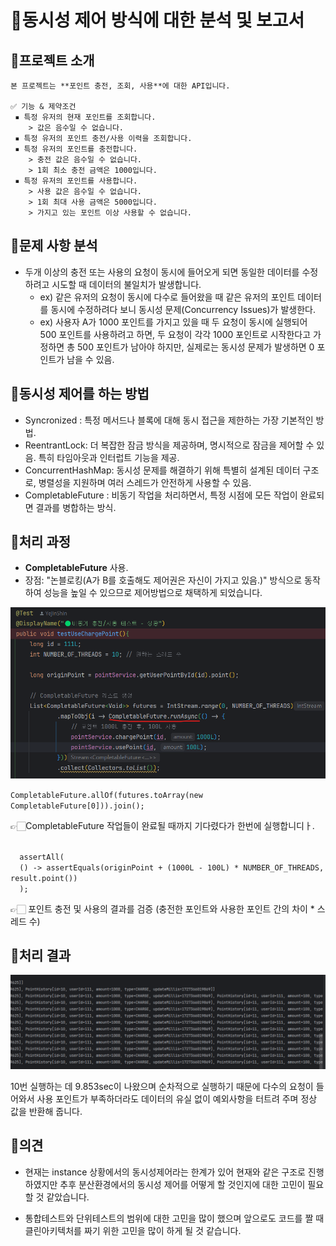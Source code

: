# 📝동시성 제어 방식에 대한 분석 및 보고서

## 📍프로젝트 소개
    본 프로젝트는 **포인트 충전, 조회, 사용**에 대한 API입니다. 

    ✅ 기능 & 제약조건
     ▪️ 특정 유저의 현재 포인트를 조회합니다. 
        > 값은 음수일 수 없습니다.
     ️▪️ 특정 유저의 포인트 충전/사용 이력을 조회합니다. 
     ▪ 특정 유저의 포인트를 충전합니다.
        > 충전 값은 음수일 수 없습니다. 
        > 1회 최소 충전 금액은 1000입니다. 
     ▪️ 특정 유저의 포인트를 사용합니다.
        > 사용 값은 음수일 수 없습니다.
        > 1회 최대 사용 금액은 5000입니다.
        > 가지고 있는 포인트 이상 사용할 수 없습니다.

## 📍문제 사항 분석

 * 두개 이상의 충전 또는 사용의 요청이 동시에 들어오게 되면 동일한 데이터를 수정하려고 시도할 때 데이터의 불일치가 발생합니다.
   * ex) 같은 유저의 요청이 동시에 다수로 들어왔을 때 같은 유저의 포인트 데이터를 동시에 수정하려다 보니 동시성 문제(Concurrency Issues)가 발생한다.
   * ex) 사용자 A가 1000 포인트를 가지고 있을 때 두 요청이 동시에 실행되어 500 포인트를 사용하려고 하면, 두 요청이 각각 1000 포인트로 시작한다고 가정하면 총 500 포인트가 남아야 하지만, 실제로는 동시성 문제가 발생하면 0 포인트가 남을 수 있음.

## 📍동시성 제어를 하는 방법 

*  Syncronized : 특정 메서드나 블록에 대해 동시 접근을 제한하는 가장 기본적인 방법.
* ReentrantLock: 더 복잡한 잠금 방식을 제공하며, 명시적으로 잠금을 제어할 수 있음. 특히 타임아웃과 인터럽트 기능을 제공.
* ConcurrentHashMap: 동시성 문제를 해결하기 위해 특별히 설계된 데이터 구조로, 병렬성을 지원하며 여러 스레드가 안전하게 사용할 수 있음.
* CompletableFuture : 비동기 작업을 처리하면서, 특정 시점에 모든 작업이 완료되면 결과를 병합하는 방식.


## 📍처리 과정 
* __CompletableFuture__ 사용. 
* 장점: "논블로킹(A가 B를 호출해도 제어권은 자신이 가지고 있음.)" 방식으로 동작하여 성능을 높일 수 있으므로 제어방법으로 채택하게 되었습니다.

  
![img.png](img.png)

  <code>CompletableFuture.allOf(futures.toArray(new CompletableFuture[0])).join();</code>
  
👉🏻CompletableFuture 작업들이 완료될 때까지 기다렸다가 한번에 실행합니디ㅏ.
  

<code>
  assertAll(
  () -> assertEquals(originPoint + (1000L - 100L) * NUMBER_OF_THREADS, result.point())
  );</code>

👉🏻 포인트 충전 및 사용의 결과를 검증 (충전한 포인트와 사용한 포인트 간의 차이 * 스레드 수)


## 📍처리 결과 

![img_1.png](img_1.png)

10번 실행하는 데 9.853sec이 나왔으며 순차적으로 실행하기 때문에 다수의 요청이 들어와서 
사용 포인트가 부족하더라도 데이터의 유실 없이 예외사항을 터트려 주며 정상 값을 반환해 줍니다. 

## 📍의견 
* 현재는 instance 상황에서의 동시성제어라는 한계가 있어 현재와 같은 구조로 진행하였지만 
추후 분산환경에서의 동시성 제어를 어떻게 할 것인지에 대한 고민이 필요할 것 같았습니다.

* 통합테스트와 단위테스트의 범위에 대한 고민을 많이 했으며 앞으로도 코드를 짤 때 클린아키텍처를 짜기 위한 고민을 많이 하게 될 것 같습니다.


